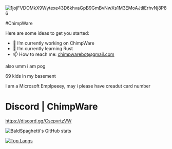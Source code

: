 ![1jojFVDOMkX9Wytexe43D6khvaGpB9GmBvNwXs1M3EMoAJtliErhvNj8P86](https://user-images.githubusercontent.com/74433811/112777301-dd801500-900f-11eb-81a6-aba3eee0b11c.png)

#ChimpWare

Here are some ideas to get you started:

- 🔭 I’m currently working on ChimpWare
- 🌱 I’m currently learning Rust
- 📫 How to reach me: chimpwarebot@gmail.com

                    
also umm i am pog

69 kids in my basement

I am a Microsoft Emplpeeey, may i please have creadut card number

# Discord | ChimpWare

https://discord.gg/CscpvrtzVW

![BaldSpaghetti's GitHub stats](https://github-readme-stats.vercel.app/api?username=baldspaghetti&show_icons=true&theme=radical)


[![Top Langs](https://github-readme-stats.vercel.app/api/top-langs/?username=baldspaghetti)](https://github.com/baldspaghetti/github-readme-stats)

